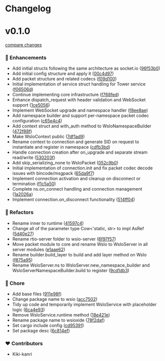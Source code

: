 # Changelog

# v0.1.0

[compare changes](https://github.com/kiki-kanri/wsioxide/compare/5b4d5d49...wsioxide-core-v0.1.0)

### 🚀 Enhancements

- Add initial structs following the same architecture as socket.io ([96f53b0](https://github.com/kiki-kanri/wsioxide/commit/96f53b0))
- Add initial config structure and apply it ([00c4d97](https://github.com/kiki-kanri/wsioxide/commit/00c4d97))
- Add packet structure and related codecs ([f09d100](https://github.com/kiki-kanri/wsioxide/commit/f09d100))
- Initial implementation of service struct handling for Tower service ([f06506d](https://github.com/kiki-kanri/wsioxide/commit/f06506d))
- Continue implementing core infrastructure ([f768fed](https://github.com/kiki-kanri/wsioxide/commit/f768fed))
- Enhance dispatch_request with header validation and WebSocket support ([1ce5056](https://github.com/kiki-kanri/wsioxide/commit/1ce5056))
- Implement WebSocket upgrade and namespace handler ([f8ee8ae](https://github.com/kiki-kanri/wsioxide/commit/f8ee8ae))
- Add namespace builder and support per-namespace packet codec configuration ([c65e4c4](https://github.com/kiki-kanri/wsioxide/commit/c65e4c4))
- Add context struct and with_auth method to WsIoNamespaceBuilder ([472f88f](https://github.com/kiki-kanri/wsioxide/commit/472f88f))
- Make WsIoContext public ([7df1ad9](https://github.com/kiki-kanri/wsioxide/commit/7df1ad9))
- Rename context to connection and generate SID on request to instantiate and register in namespace ([cdfb3bd](https://github.com/kiki-kanri/wsioxide/commit/cdfb3bd))
- Handle connection creation after on_upgrade and separate stream read/write ([530203f](https://github.com/kiki-kanri/wsioxide/commit/530203f))
- Add skip_serializing_none to WsIoPacket ([052c9b0](https://github.com/kiki-kanri/wsioxide/commit/052c9b0))
- Initial implementation of connection.init and fix packet codec decode issues with bincode/msgpack ([65da9f7](https://github.com/kiki-kanri/wsioxide/commit/65da9f7))
- Implement connection activation and cleanup on disconnect or termination ([f1c5a50](https://github.com/kiki-kanri/wsioxide/commit/f1c5a50))
- Complete ns.on_connect handling and connection management ([1a2026a](https://github.com/kiki-kanri/wsioxide/commit/1a2026a))
- Implement connection.on_disconnect functionality ([514ff04](https://github.com/kiki-kanri/wsioxide/commit/514ff04))

### 💅 Refactors

- Rename inner to runtime ([41597c4](https://github.com/kiki-kanri/wsioxide/commit/41597c4))
- Change all of the parameter type Cow<'static, str> to impl AsRef<str> ([5d40e27](https://github.com/kiki-kanri/wsioxide/commit/5d40e27))
- Rename rtio-server folder to wsio-server ([6f97f57](https://github.com/kiki-kanri/wsioxide/commit/6f97f57))
- Move packet module to core and rename WsIo to WsIoServer in all server modules ([e1aae62](https://github.com/kiki-kanri/wsioxide/commit/e1aae62))
- Rename builder.build_layer to build and add layer method on WsIo ([f875a95](https://github.com/kiki-kanri/wsioxide/commit/f875a95))
- Rename WsIoServer.ns to WsIoServer.new_namespace_builder and WsIoServerNamespaceBuilder.build to register ([9cd1db3](https://github.com/kiki-kanri/wsioxide/commit/9cd1db3))

### 🏡 Chore

- Add base files ([911e98f](https://github.com/kiki-kanri/wsioxide/commit/911e98f))
- Change package name to wsio ([acc7502](https://github.com/kiki-kanri/wsioxide/commit/acc7502))
- Tidy up code and temporarily implement WsIoService with placeholder logic ([6ca4e93](https://github.com/kiki-kanri/wsioxide/commit/6ca4e93))
- Remove WsIoService.runtime method ([18e421e](https://github.com/kiki-kanri/wsioxide/commit/18e421e))
- Rename package name to wsioxide ([78f2daf](https://github.com/kiki-kanri/wsioxide/commit/78f2daf))
- Set cargo include config ([cd95391](https://github.com/kiki-kanri/wsioxide/commit/cd95391))
- Set package desc ([6c814ef](https://github.com/kiki-kanri/wsioxide/commit/6c814ef))

### ❤️ Contributors

- Kiki-kanri
